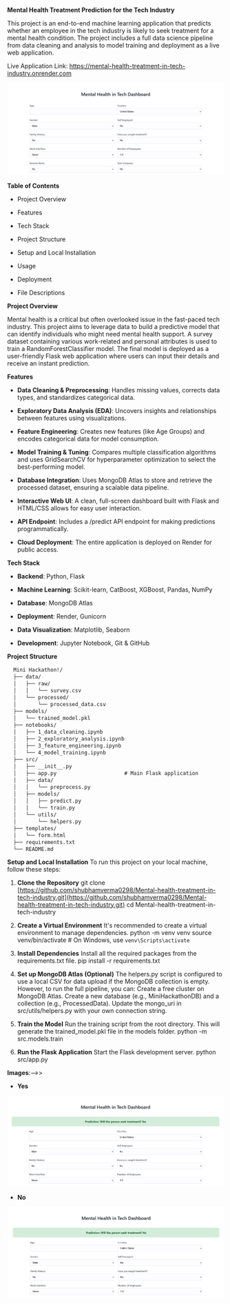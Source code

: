 **Mental Health Treatment Prediction for the Tech Industry**

This project is an end-to-end machine learning application that predicts whether an employee in the tech industry is likely to seek treatment for a mental health condition. The project includes a full data science pipeline from data cleaning and analysis to model training and deployment as a live web application.

Live Application Link: https://mental-health-treatment-in-tech-industry.onrender.com

![Mental Health in Tech Dashboard UI](assets/dashboard-screenshot.JPG)

**Table of Contents**
- Project Overview

- Features

- Tech Stack

- Project Structure

- Setup and Local Installation

- Usage

- Deployment

- File Descriptions

**Project Overview**

Mental health is a critical but often overlooked issue in the fast-paced tech industry. This project aims to leverage data to build a predictive model that can identify individuals who might need mental health support. A survey dataset containing various work-related and personal attributes is used to train a RandomForestClassifier model. The final model is deployed as a user-friendly Flask web application where users can input their details and receive an instant prediction.

**Features**

- **Data Cleaning & Preprocessing**: Handles missing values, corrects data types, and standardizes categorical data.

- **Exploratory Data Analysis (EDA)**: Uncovers insights and relationships between features using visualizations.

- **Feature Engineering**: Creates new features (like Age Groups) and encodes categorical data for model consumption.

- **Model Training & Tuning**: Compares multiple classification algorithms and uses GridSearchCV for hyperparameter optimization to select the best-performing model.

- **Database Integration**: Uses MongoDB Atlas to store and retrieve the processed dataset, ensuring a scalable data pipeline.

- **Interactive Web UI**: A clean, full-screen dashboard built with Flask and HTML/CSS allows for easy user interaction.

- **API Endpoint**: Includes a /predict API endpoint for making predictions programmatically.

- **Cloud Deployment**: The entire application is deployed on Render for public access.

**Tech Stack**

- **Backend**: Python, Flask

- **Machine Learning**: Scikit-learn, CatBoost, XGBoost, Pandas, NumPy

- **Database**: MongoDB Atlas

- **Deployment**: Render, Gunicorn

- **Data Visualization**: Matplotlib, Seaborn

- **Development**: Jupyter Notebook, Git & GitHub

**Project Structure**


      Mini Hackathon!/
      ├── data/
      │   ├── raw/
      │   │   └── survey.csv
      │   └── processed/
      │       └── processed_data.csv
      ├── models/
      │   └── trained_model.pkl
      ├── notebooks/
      │   ├── 1_data_cleaning.ipynb
      │   ├── 2_exploratory_analysis.ipynb
      │   ├── 3_feature_engineering.ipynb
      │   └── 4_model_training.ipynb
      ├── src/
      │   ├── __init__.py
      │   ├── app.py                      # Main Flask application
      │   ├── data/
      │   │   └── preprocess.py
      │   ├── models/
      │   │   ├── predict.py
      │   │   └── train.py
      │   └── utils/
      │       └── helpers.py
      ├── templates/
      │   └── form.html
      ├── requirements.txt
      └── README.md




**Setup and Local Installation**
To run this project on your local machine, follow these steps:
1. **Clone the Repository**
git clone [https://github.com/shubhamverma0298/Mental-health-treatment-in-tech-industry.git](https://github.com/shubhamverma0298/Mental-health-treatment-in-tech-industry.git)
cd Mental-health-treatment-in-tech-industry



2. **Create a Virtual Environment**
It's recommended to create a virtual environment to manage dependencies.
python -m venv venv
source venv/bin/activate  # On Windows, use `venv\Scripts\activate`



3. **Install Dependencies**
Install all the required packages from the requirements.txt file.
pip install -r requirements.txt

4. **Set up MongoDB Atlas (Optional)**
The helpers.py script is configured to use a local CSV for data upload if the MongoDB collection is empty. However, to run the full pipeline, you can:
Create a free cluster on MongoDB Atlas.
Create a new database (e.g., MiniHackathonDB) and a collection (e.g., ProcessedData).
Update the mongo_uri in src/utils/helpers.py with your own connection string.

5. **Train the Model**
Run the training script from the root directory. This will generate the trained_model.pkl file in the models folder.
python -m src.models.train


6. **Run the Flask Application**
Start the Flask development server.
python src/app.py

**Images**:-->>

- **Yes**

![Mental Health in Tech Dashboard UI](assets/Yes.JPG)

- **No**

![Mental Health in Tech Dashboard UI](assets/No.JPG)

